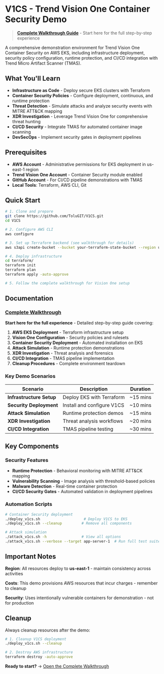 # V1CS - Trend Vision One Container Security Demo

> **[Complete Walkthrough Guide](containersecurity-walk%20through.md)** - Start here for the full step-by-step experience

A comprehensive demonstration environment for Trend Vision One Container Security on AWS EKS, including infrastructure deployment, security policy configuration, runtime protection, and CI/CD integration with Trend Micro Artifact Scanner (TMAS).

## What You'll Learn

- **Infrastructure as Code** - Deploy secure EKS clusters with Terraform
- **Container Security Policies** - Configure deployment, continuous, and runtime protection
- **Threat Detection** - Simulate attacks and analyze security events with MITRE ATT&CK mapping
- **XDR Investigation** - Leverage Trend Vision One for comprehensive threat hunting
- **CI/CD Security** - Integrate TMAS for automated container image scanning
- **DevSecOps** - Implement security gates in deployment pipelines

## Prerequisites

- **AWS Account** - Administrative permissions for EKS deployment in us-east-1 region
- **Trend Vision One Account** - Container Security module enabled
- **GitHub Account** - For CI/CD pipeline demonstrations with TMAS
- **Local Tools**: Terraform, AWS CLI, Git

## Quick Start

```bash
# 1. Clone and prepare
git clone https://github.com/ToluGIT/V1CS.git
cd V1CS

# 2. Configure AWS CLI
aws configure

# 3. Set up Terraform backend (see walkthrough for details)
aws s3api create-bucket --bucket your-terraform-state-bucket --region us-east-1

# 4. Deploy infrastructure
cd terraform/
terraform init
terraform plan  
terraform apply -auto-approve

# 5. Follow the complete walkthrough for Vision One setup
```



## Documentation

### [Complete Walkthrough](containersecurity-walk%20through.md)
**Start here for the full experience** - Detailed step-by-step guide covering:

1. **AWS EKS Deployment** - Terraform infrastructure setup
2. **Vision One Configuration** - Security policies and rulesets  
3. **Container Security Deployment** - Automated installation on EKS
4. **Attack Simulation** - Runtime protection demonstrations
5. **XDR Investigation** - Threat analysis and forensics
6. **CI/CD Integration** - TMAS pipeline implementation
7. **Cleanup Procedures** - Complete environment teardown

### Key Demo Scenarios

| Scenario | Description | Duration |
|----------|-------------|----------|
| **Infrastructure Setup** | Deploy EKS with Terraform | ~15 mins |
| **Security Deployment** | Install and configure V1CS | ~10 mins |
| **Attack Simulation** | Runtime protection demos | ~15 mins |
| **XDR Investigation** | Threat analysis workflows | ~20 mins |
| **CI/CD Integration** | TMAS pipeline testing | ~30 mins |

## Key Components

### Security Features
- **Runtime Protection** - Behavioral monitoring with MITRE ATT&CK mapping
- **Vulnerability Scanning** - Image analysis with threshold-based policies  
- **Malware Detection** - Real-time container protection
- **CI/CD Security Gates** - Automated validation in deployment pipelines

### Automation Scripts

```bash
# Container Security deployment
./deploy_v1cs.sh                    # Deploy V1CS to EKS
./deploy_v1cs.sh --cleanup         # Remove all components

# Attack simulation  
./attack_v1cs.sh -h                # View all options
./attack_v1cs.sh --verbose --target app-server-1  # Run full test suite
```

## Important Notes

**Region**: All resources deploy to **us-east-1** - maintain consistency across activities

**Costs**: This demo provisions AWS resources that incur charges - remember to cleanup

**Security**: Uses intentionally vulnerable containers for demonstration - not for production

## Cleanup

Always cleanup resources after the demo:

```bash
# 1. Cleanup V1CS deployment
./deploy_v1cs.sh --cleanup

# 2. Destroy AWS infrastructure  
terraform destroy -auto-approve
```


**Ready to start?** → [Open the Complete Walkthrough](containersecurity-walk%20through.md)